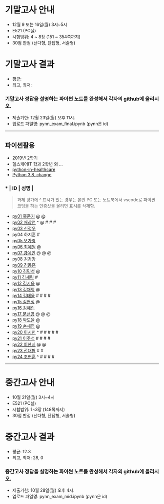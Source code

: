 # 기말고사 안내
- 12월 9 또는 16일(월) 3시~5시
- E521 (PC실)
- 시험범위: 4 ~ 8장 (151 ~ 354쪽까지)
- 30점 만점 (선다형, 단답형, 서술형)

# 기말고사 결과
- 평균: 
- 최고, 최저: 

### 기말고사 정답을 설명하는 파이썬 노트를 완성해서 각자의 github에 올리시오.
- 제출기한: 12월 23일(월) 오후 11시.
- 업로드 파일명: pynn_exam_final.ipynb (pynn은 id)

---

## 파이썬활용
- 2019년 2학기 
- 헬스케어IT 학과 2학년 외 ...
- [python-in-healthcare](https://data-flair.training/blogs/python-in-healthcare/)
- [Python 3.8, change](https://www.44bits.io/ko/post/python-3-8-release-note-summary)

### * | ID | 성명 |
> 과제 평가에 ^ 표시가 있는 경우는 본인 PC 또는 노트북에서 vscode로 파이썬 코딩을 하는 인증샷을 올리면 표시를 삭제함.

- [py01	홍준기](https://github.com/hjg5015/py01) @ @ 
- [py02	배창연](https://github.com/py02/py02)  ^ @ # # #
- [py03	신정우](https://github.com/wjddn1998/py03) 
- py04	하지훈  #
- [py05	오가영](https://github.com/OGa-young/py05) 
- [py06	최예원](https://github.com/tiger0854/py06) @
- [py07	강예인](https://github.com/KangYein/py07)  @ @ @
- [py08	김경창](https://github.com/rudckd0103/py08) 
- [py09	김동훈](https://github.com/rlaehdgns03/py09) 
- [py10	김민성](https://github.com/minseongkimpy/py10) @
- [py11	김세림](https://github.com/seelvita/py11) # 
- [py12	김지윤](https://github.com/KIMJIYOON-PYTHON/py12) @
- [py13	김채영](https://github.com/kimchaeyoung-student/py13) @
- [py14	김태윤](https://github.com/taeyoon-99/py14) # # # #
- [py15	김현정](https://github.com/dasdasqs2/py15) @
- [py16	김혜린](https://github.com/Kim-Hyerin/py16)  
- [py17	문선영](https://github.com/anstjsdud/py17) @ @ @
- [py18	박도율](https://github.com/DoyulPark/py_18) @
- [py19	손채영](https://github.com/chaeyeongSon/py19) @
- [py20	이시헌](https://github.com/LSH-123/py20) ^ # # # # #
- [py21	이주석](https://github.com/LEEJUSEOK/py21) # # # #
- [py22	이현지](https://github.com/ji91134/py_22) @ @
- [py23	전대협](https://github.com/eoguq555/py23) # #
- [py24	조현훈](https://github.com/cky2675/py24) ^ # # # #

---
# 중간고사 안내
- 10월 21일(월) 3시~4시
- E521 (PC실)
- 시험범위: 1~3장 (148쪽까지)
- 30점 만점 (선다형, 단답형, 서술형)

# 중간고사 결과
- 평균: 12.3
- 최고, 최저: 28, 0

### 중간고사 정답을 설명하는 파이썬 노트를 완성해서 각자의 github에 올리시오.
- 제출기한: 10월 28일(월) 오후 4시.
- 업로드 파일명: pynn_exam_mid.ipynb (pynn은 id)
